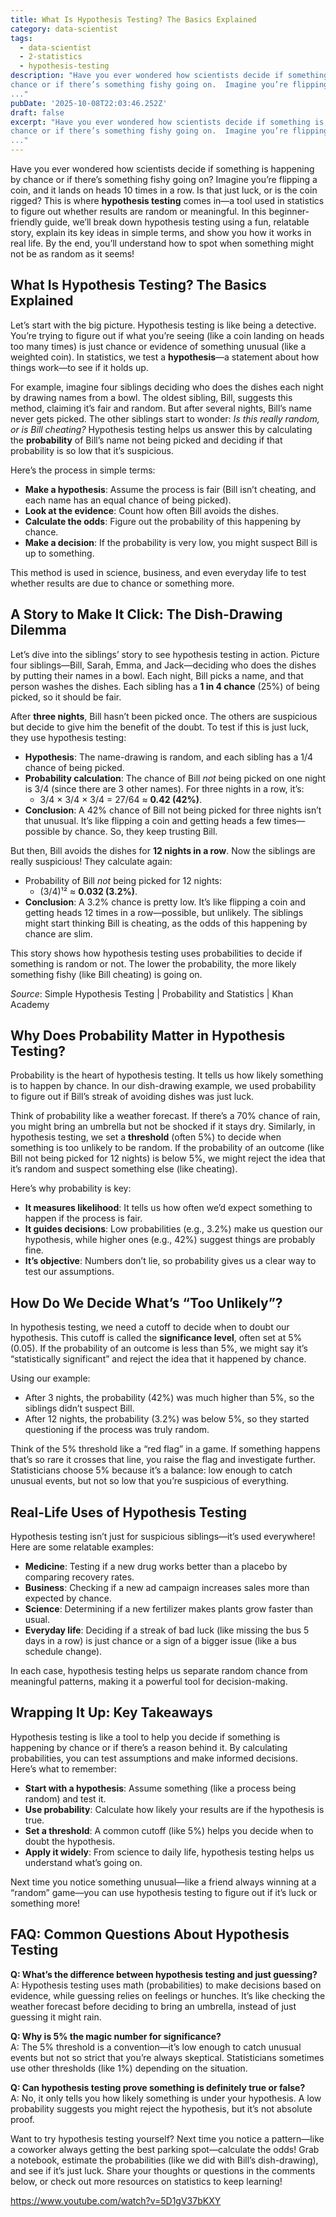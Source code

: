 ```yaml
---
title: What Is Hypothesis Testing? The Basics Explained
category: data-scientist
tags:
  - data-scientist
  - 2-statistics
  - hypothesis-testing
description: "Have you ever wondered how scientists decide if something is happening by
chance or if there’s something fishy going on.  Imagine you’re flipping a
..."
pubDate: '2025-10-08T22:03:46.252Z'
draft: false
excerpt: "Have you ever wondered how scientists decide if something is happening by
chance or if there’s something fishy going on.  Imagine you’re flipping a
..."
---
```



Have you ever wondered how scientists decide if something is happening by chance or if there’s something fishy going on? Imagine you’re flipping a coin, and it lands on heads 10 times in a row. Is that just luck, or is the coin rigged? This is where **hypothesis testing** comes in—a tool used in statistics to figure out whether results are random or meaningful. In this beginner-friendly guide, we’ll break down hypothesis testing using a fun, relatable story, explain its key ideas in simple terms, and show you how it works in real life. By the end, you’ll understand how to spot when something might not be as random as it seems!

## What Is Hypothesis Testing? The Basics Explained

Let’s start with the big picture. Hypothesis testing is like being a detective. You’re trying to figure out if what you’re seeing (like a coin landing on heads too many times) is just chance or evidence of something unusual (like a weighted coin). In statistics, we test a **hypothesis**—a statement about how things work—to see if it holds up.

For example, imagine four siblings deciding who does the dishes each night by drawing names from a bowl. The oldest sibling, Bill, suggests this method, claiming it’s fair and random. But after several nights, Bill’s name never gets picked. The other siblings start to wonder: *Is this really random, or is Bill cheating?* Hypothesis testing helps us answer this by calculating the **probability** of Bill’s name not being picked and deciding if that probability is so low that it’s suspicious.

Here’s the process in simple terms:

- **Make a hypothesis**: Assume the process is fair (Bill isn’t cheating, and each name has an equal chance of being picked).
- **Look at the evidence**: Count how often Bill avoids the dishes.
- **Calculate the odds**: Figure out the probability of this happening by chance.
- **Make a decision**: If the probability is very low, you might suspect Bill is up to something.

This method is used in science, business, and even everyday life to test whether results are due to chance or something more.

## A Story to Make It Click: The Dish-Drawing Dilemma

Let’s dive into the siblings’ story to see hypothesis testing in action. Picture four siblings—Bill, Sarah, Emma, and Jack—deciding who does the dishes by putting their names in a bowl. Each night, Bill picks a name, and that person washes the dishes. Each sibling has a **1 in 4 chance** (25%) of being picked, so it should be fair.

After **three nights**, Bill hasn’t been picked once. The others are suspicious but decide to give him the benefit of the doubt. To test if this is just luck, they use hypothesis testing:

- **Hypothesis**: The name-drawing is random, and each sibling has a 1/4 chance of being picked.
- **Probability calculation**: The chance of Bill *not* being picked on one night is 3/4 (since there are 3 other names). For three nights in a row, it’s:
  - 3/4 × 3/4 × 3/4 = 27/64 ≈ **0.42 (42%)**.
- **Conclusion**: A 42% chance of Bill not being picked for three nights isn’t that unusual. It’s like flipping a coin and getting heads a few times—possible by chance. So, they keep trusting Bill.

But then, Bill avoids the dishes for **12 nights in a row**. Now the siblings are really suspicious! They calculate again:

- Probability of Bill *not* being picked for 12 nights:
  - (3/4)¹² ≈ **0.032 (3.2%)**.
- **Conclusion**: A 3.2% chance is pretty low. It’s like flipping a coin and getting heads 12 times in a row—possible, but unlikely. The siblings might start thinking Bill is cheating, as the odds of this happening by chance are slim.

This story shows how hypothesis testing uses probabilities to decide if something is random or not. The lower the probability, the more likely something fishy (like Bill cheating) is going on.

*Source*: Simple Hypothesis Testing | Probability and Statistics | Khan Academy

## Why Does Probability Matter in Hypothesis Testing?

Probability is the heart of hypothesis testing. It tells us how likely something is to happen by chance. In our dish-drawing example, we used probability to figure out if Bill’s streak of avoiding dishes was just luck.

Think of probability like a weather forecast. If there’s a 70% chance of rain, you might bring an umbrella but not be shocked if it stays dry. Similarly, in hypothesis testing, we set a **threshold** (often 5%) to decide when something is too unlikely to be random. If the probability of an outcome (like Bill not being picked for 12 nights) is below 5%, we might reject the idea that it’s random and suspect something else (like cheating).

Here’s why probability is key:

- **It measures likelihood**: It tells us how often we’d expect something to happen if the process is fair.
- **It guides decisions**: Low probabilities (e.g., 3.2%) make us question our hypothesis, while higher ones (e.g., 42%) suggest things are probably fine.
- **It’s objective**: Numbers don’t lie, so probability gives us a clear way to test our assumptions.

## How Do We Decide What’s “Too Unlikely”?

In hypothesis testing, we need a cutoff to decide when to doubt our hypothesis. This cutoff is called the **significance level**, often set at 5% (0.05). If the probability of an outcome is less than 5%, we might say it’s “statistically significant” and reject the idea that it happened by chance.

Using our example:

- After 3 nights, the probability (42%) was much higher than 5%, so the siblings didn’t suspect Bill.
- After 12 nights, the probability (3.2%) was below 5%, so they started questioning if the process was truly random.

Think of the 5% threshold like a “red flag” in a game. If something happens that’s so rare it crosses that line, you raise the flag and investigate further. Statisticians choose 5% because it’s a balance: low enough to catch unusual events, but not so low that you’re suspicious of everything.

## Real-Life Uses of Hypothesis Testing

Hypothesis testing isn’t just for suspicious siblings—it’s used everywhere! Here are some relatable examples:

- **Medicine**: Testing if a new drug works better than a placebo by comparing recovery rates.
- **Business**: Checking if a new ad campaign increases sales more than expected by chance.
- **Science**: Determining if a new fertilizer makes plants grow faster than usual.
- **Everyday life**: Deciding if a streak of bad luck (like missing the bus 5 days in a row) is just chance or a sign of a bigger issue (like a bus schedule change).

In each case, hypothesis testing helps us separate random chance from meaningful patterns, making it a powerful tool for decision-making.

## Wrapping It Up: Key Takeaways

Hypothesis testing is like a tool to help you decide if something is happening by chance or if there’s a reason behind it. By calculating probabilities, you can test assumptions and make informed decisions. Here’s what to remember:

- **Start with a hypothesis**: Assume something (like a process being random) and test it.
- **Use probability**: Calculate how likely your results are if the hypothesis is true.
- **Set a threshold**: A common cutoff (like 5%) helps you decide when to doubt the hypothesis.
- **Apply it widely**: From science to daily life, hypothesis testing helps us understand what’s going on.

Next time you notice something unusual—like a friend always winning at a “random” game—you can use hypothesis testing to figure out if it’s luck or something more!

## FAQ: Common Questions About Hypothesis Testing

**Q: What’s the difference between hypothesis testing and just guessing?**\
A: Hypothesis testing uses math (probabilities) to make decisions based on evidence, while guessing relies on feelings or hunches. It’s like checking the weather forecast before deciding to bring an umbrella, instead of just guessing it might rain.

**Q: Why is 5% the magic number for significance?**\
A: The 5% threshold is a convention—it’s low enough to catch unusual events but not so strict that you’re always skeptical. Statisticians sometimes use other thresholds (like 1%) depending on the situation.

**Q: Can hypothesis testing prove something is definitely true or false?**\
A: No, it only tells you how likely something is under your hypothesis. A low probability suggests you might reject the hypothesis, but it’s not absolute proof.

Want to try hypothesis testing yourself? Next time you notice a pattern—like a coworker always getting the best parking spot—calculate the odds! Grab a notebook, estimate the probabilities (like we did with Bill’s dish-drawing), and see if it’s just luck. Share your thoughts or questions in the comments below, or check out more resources on statistics to keep learning!

https://www.youtube.com/watch?v=5D1gV37bKXY
